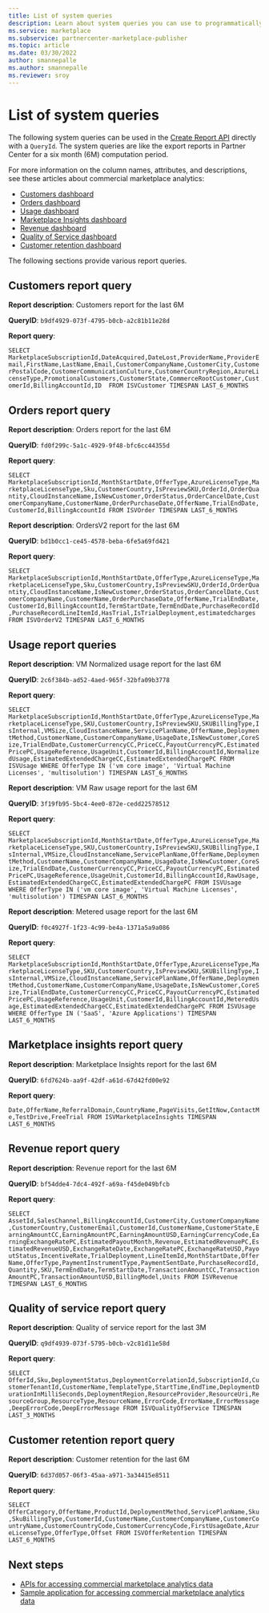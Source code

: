 ```yaml
---
title: List of system queries
description: Learn about system queries you can use to programmatically get analytics data about your offers in the Microsoft commercial marketplace.
ms.service: marketplace 
ms.subservice: partnercenter-marketplace-publisher
ms.topic: article
ms.date: 03/30/2022
author: smannepalle
ms.author: smannepalle
ms.reviewer: sroy
---
```


# List of system queries

The following system queries can be used in the [Create Report API](analytics-programmatic-access.md#create-report-api) directly with a `QueryId`. The system queries are like the export reports in Partner Center for a six month (6M) computation period.

For more information on the column names, attributes, and descriptions, see these articles about commercial marketplace analytics:

- [Customers dashboard](customer-dashboard.md#customer-details-table)
- [Orders dashboard](orders-dashboard.md#orders-details-table)
- [Usage dashboard](usage-dashboard.md#usage-details-table)
- [Marketplace Insights dashboard](insights-dashboard.md#marketplace-insights-details-table)
- [Revenue dashboard](revenue-dashboard.md)
- [Quality of Service dashboard](quality-of-service-dashboard.md)
- [Customer retention dashboard](customer-retention-dashboard.md#dictionary-of-data-terms)

The following sections provide various report queries.

## Customers report query

**Report description**: Customers report for the last 6M

**QueryID**:  `b9df4929-073f-4795-b0cb-a2c81b11e28d`

**Report query**:

`SELECT MarketplaceSubscriptionId,DateAcquired,DateLost,ProviderName,ProviderEmail,FirstName,LastName,Email,CustomerCompanyName,CustomerCity,CustomerPostalCode,CustomerCommunicationCulture,CustomerCountryRegion,AzureLicenseType,PromotionalCustomers,CustomerState,CommerceRootCustomer,CustomerId,BillingAccountId,ID  FROM ISVCustomer TIMESPAN LAST_6_MONTHS`

## Orders report query

**Report description**: Orders report for the last 6M

**QueryID**: `fd0f299c-5a1c-4929-9f48-bfc6cc44355d`

**Report query**:

`SELECT MarketplaceSubscriptionId,MonthStartDate,OfferType,AzureLicenseType,MarketplaceLicenseType,Sku,CustomerCountry,IsPreviewSKU,OrderId,OrderQuantity,CloudInstanceName,IsNewCustomer,OrderStatus,OrderCancelDate,CustomerCompanyName,CustomerName,OrderPurchaseDate,OfferName,TrialEndDate,CustomerId,BillingAccountId FROM ISVOrder TIMESPAN LAST_6_MONTHS`

**Report description**: OrdersV2 report for the last 6M

**QueryID**: `bd1b0cc1-ce45-4578-beba-6fe5a69fd421`

**Report query**:

`SELECT MarketplaceSubscriptionId,MonthStartDate,OfferType,AzureLicenseType,MarketplaceLicenseType,Sku,CustomerCountry,IsPreviewSKU,OrderId,OrderQuantity,CloudInstanceName,IsNewCustomer,OrderStatus,OrderCancelDate,CustomerCompanyName,CustomerName,OrderPurchaseDate,OfferName,TrialEndDate,CustomerId,BillingAccountId,TermStartDate,TermEndDate,PurchaseRecordId,PurchaseRecordLineItemId,HasTrial,IsTrialDeployment,estimatedcharges FROM ISVOrderV2 TIMESPAN LAST_6_MONTHS`

## Usage report queries

**Report description**: VM Normalized usage report for the last 6M

**QueryID**:  `2c6f384b-ad52-4aed-965f-32bfa09b3778`

**Report query**:

`SELECT MarketplaceSubscriptionId,MonthStartDate,OfferType,AzureLicenseType,MarketplaceLicenseType,SKU,CustomerCountry,IsPreviewSKU,SKUBillingType,IsInternal,VMSize,CloudInstanceName,ServicePlanName,OfferName,DeploymentMethod,CustomerName,CustomerCompanyName,UsageDate,IsNewCustomer,CoreSize,TrialEndDate,CustomerCurrencyCC,PriceCC,PayoutCurrencyPC,EstimatedPricePC,UsageReference,UsageUnit,CustomerId,BillingAccountId,NormalizedUsage,EstimatedExtendedChargeCC,EstimatedExtendedChargePC FROM ISVUsage WHERE OfferType IN ('vm core image', 'Virtual Machine Licenses', 'multisolution') TIMESPAN LAST_6_MONTHS`

**Report description**: VM Raw usage report for the last 6M

**QueryID**:  `3f19fb95-5bc4-4ee0-872e-cedd22578512`

**Report query**:

`SELECT MarketplaceSubscriptionId,MonthStartDate,OfferType,AzureLicenseType,MarketplaceLicenseType,SKU,CustomerCountry,IsPreviewSKU,SKUBillingType,IsInternal,VMSize,CloudInstanceName,ServicePlanName,OfferName,DeploymentMethod,CustomerName,CustomerCompanyName,UsageDate,IsNewCustomer,CoreSize,TrialEndDate,CustomerCurrencyCC,PriceCC,PayoutCurrencyPC,EstimatedPricePC,UsageReference,UsageUnit,CustomerId,BillingAccountId,RawUsage,EstimatedExtendedChargeCC,EstimatedExtendedChargePC FROM ISVUsage WHERE OfferType IN ('vm core image', 'Virtual Machine Licenses', 'multisolution') TIMESPAN LAST_6_MONTHS`

**Report description**: Metered usage report for the last 6M

**QueryID**:  `f0c4927f-1f23-4c99-be4a-1371a5a9a086`

**Report query**:

`SELECT MarketplaceSubscriptionId,MonthStartDate,OfferType,AzureLicenseType,MarketplaceLicenseType,SKU,CustomerCountry,IsPreviewSKU,SKUBillingType,IsInternal,VMSize,CloudInstanceName,ServicePlanName,OfferName,DeploymentMethod,CustomerName,CustomerCompanyName,UsageDate,IsNewCustomer,CoreSize,TrialEndDate,CustomerCurrencyCC,PriceCC,PayoutCurrencyPC,EstimatedPricePC,UsageReference,UsageUnit,CustomerId,BillingAccountId,MeteredUsage,EstimatedExtendedChargeCC,EstimatedExtendedChargePC FROM ISVUsage WHERE OfferType IN ('SaaS', 'Azure Applications') TIMESPAN LAST_6_MONTHS`

## Marketplace insights report query

**Report description**: Marketplace Insights report for the last 6M

**QueryID**:  `6fd7624b-aa9f-42df-a61d-67d42fd00e92`

**Report query**:

`Date,OfferName,ReferralDomain,CountryName,PageVisits,GetItNow,ContactMe,TestDrive,FreeTrial FROM ISVMarketplaceInsights TIMESPAN LAST_6_MONTHS`

## Revenue report query

**Report description**: Revenue report for the last 6M

**QueryID**: `bf54dde4-7dc4-492f-a69a-f45de049bfcb`

**Report query**:

`SELECT AssetId,SalesChannel,BillingAccountId,CustomerCity,CustomerCompanyName,CustomerCountry,CustomerEmail,CustomerId,CustomerName,CustomerState,EarningAmountCC,EarningAmountPC,EarningAmountUSD,EarningCurrencyCode,EarningExchangeRatePC,EstimatedPayoutMonth,Revenue,EstimatedRevenuePC,EstimatedRevenueUSD,ExchangeRateDate,ExchangeRatePC,ExchangeRateUSD,PayoutStatus,IncentiveRate,TrialDeployment,LineItemId,MonthStartDate,OfferName,OfferType,PaymentInstrumentType,PaymentSentDate,PurchaseRecordId,Quantity,SKU,TermEndDate,TermStartDate,TransactionAmountCC,TransactionAmountPC,TransactionAmountUSD,BillingModel,Units FROM ISVRevenue TIMESPAN LAST_6_MONTHS`

## Quality of service report query

**Report description**: Quality of service report for the last 3M

**QueryID**: `q9df4939-073f-5795-b0cb-v2c81d11e58d`

**Report query**:

`SELECT OfferId,Sku,DeploymentStatus,DeploymentCorrelationId,SubscriptionId,CustomerTenantId,CustomerName,TemplateType,StartTime,EndTime,DeploymentDurationInMilliSeconds,DeploymentRegion,ResourceProvider,ResourceUri,ResourceGroup,ResourceType,ResourceName,ErrorCode,ErrorName,ErrorMessage,DeepErrorCode,DeepErrorMessage FROM ISVQualityOfService TIMESPAN LAST_3_MONTHS`

## Customer retention report query

**Report description**: Customer retention for the last 6M

**QueryID**: `6d37d057-06f3-45aa-a971-3a34415e8511`

**Report query**:

`SELECT OfferCategory,OfferName,ProductId,DeploymentMethod,ServicePlanName,Sku,SkuBillingType,CustomerId,CustomerName,CustomerCompanyName,CustomerCountryName,CustomerCountryCode,CustomerCurrencyCode,FirstUsageDate,AzureLicenseType,OfferType,Offset FROM ISVOfferRetention TIMESPAN LAST_6_MONTHS`

## Next steps

- [APIs for accessing commercial marketplace analytics data](analytics-available-apis.md)
- [Sample application for accessing commercial marketplace analytics data](analytics-sample-application.md)

